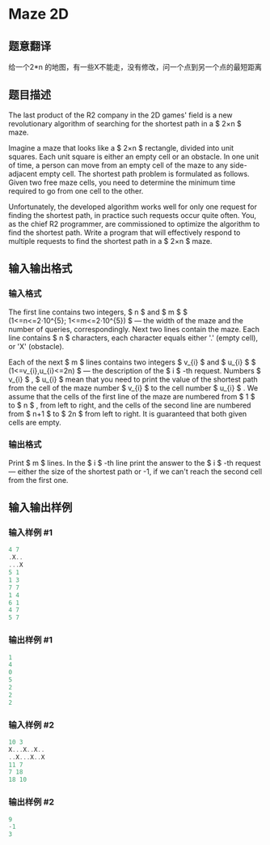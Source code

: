 # Maze 2D

## 题意翻译

给一个2*n 的地图，有一些X不能走，没有修改，问一个点到另一个点的最短距离

## 题目描述

The last product of the R2 company in the 2D games' field is a new revolutionary algorithm of searching for the shortest path in a $ 2×n $ maze.

Imagine a maze that looks like a $ 2×n $ rectangle, divided into unit squares. Each unit square is either an empty cell or an obstacle. In one unit of time, a person can move from an empty cell of the maze to any side-adjacent empty cell. The shortest path problem is formulated as follows. Given two free maze cells, you need to determine the minimum time required to go from one cell to the other.

Unfortunately, the developed algorithm works well for only one request for finding the shortest path, in practice such requests occur quite often. You, as the chief R2 programmer, are commissioned to optimize the algorithm to find the shortest path. Write a program that will effectively respond to multiple requests to find the shortest path in a $ 2×n $ maze.

## 输入输出格式

### 输入格式

The first line contains two integers, $ n $ and $ m $ $ (1<=n<=2·10^{5}; 1<=m<=2·10^{5}) $ — the width of the maze and the number of queries, correspondingly. Next two lines contain the maze. Each line contains $ n $ characters, each character equals either '.' (empty cell), or 'X' (obstacle).

Each of the next $ m $ lines contains two integers $ v_{i} $ and $ u_{i} $ $ (1<=v_{i},u_{i}<=2n) $ — the description of the $ i $ -th request. Numbers $ v_{i} $ , $ u_{i} $ mean that you need to print the value of the shortest path from the cell of the maze number $ v_{i} $ to the cell number $ u_{i} $ . We assume that the cells of the first line of the maze are numbered from $ 1 $ to $ n $ , from left to right, and the cells of the second line are numbered from $ n+1 $ to $ 2n $ from left to right. It is guaranteed that both given cells are empty.

### 输出格式

Print $ m $ lines. In the $ i $ -th line print the answer to the $ i $ -th request — either the size of the shortest path or -1, if we can't reach the second cell from the first one.

## 输入输出样例

### 输入样例 #1

```cpp
4 7
.X..
...X
5 1
1 3
7 7
1 4
6 1
4 7
5 7

```
### 输出样例 #1

```cpp
1
4
0
5
2
2
2

```
### 输入样例 #2

```cpp
10 3
X...X..X..
..X...X..X
11 7
7 18
18 10

```
### 输出样例 #2

```cpp
9
-1
3

```
